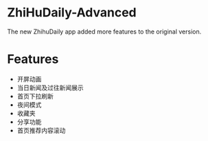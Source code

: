 # ZhiHuDaily-Advanced
The new ZhihuDaily app added more features to the original version.

# Features
- 开屏动画
- 当日新闻及过往新闻展示
- 首页下拉刷新
- 夜间模式
- 收藏夹
- 分享功能
- 首页推荐内容滚动
